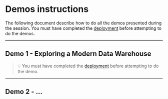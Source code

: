# Demos instructions

The following document describe how to do all the demos presented during the session. You must have completed the [deployment](../deployment/README.md) before attempting to do the demos.

---

## Demo 1 - Exploring a Modern Data Warehouse 

> 💡 You must have completed the [deployment](../deployment/README.md) before attempting to do the demo.




---

## Demo 2 - ...